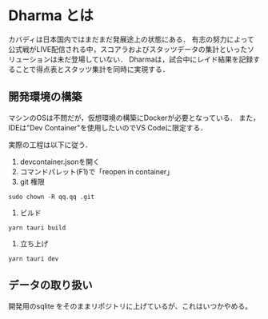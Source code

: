 # Dharma とは

カバディは日本国内ではまだまだ発展途上の状態にある．
有志の努力によって公式戦がLIVE配信される中，スコアラおよびスタッツデータの集計といったソリューションは未だ登場していない．
Dharmaは，試合中にレイド結果を記録することで得点表とスタッツ集計を同時に実現する．

## 開発環境の構築

マシンのOSは不問だが，仮想環境の構築にDockerが必要となっている．
また，IDEは"Dev Container"を使用したいのでVS Codeに限定する．

実際の工程は以下に従う．

1. devcontainer.jsonを開く
1. コマンドパレット(F1)で「reopen in container」
1. git 権限

`sudo chown -R qq.qq .git`

1. ビルド

`yarn tauri build`

1. 立ち上げ

`yarn tauri dev`

## データの取り扱い

開発用のsqlite をそのままリポジトリに上げているが、これはいつかやめる。
